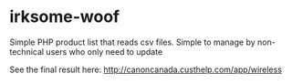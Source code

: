 # irksome-woof
Simple PHP product list that reads csv files. Simple to manage by non-technical users who only need to update 

See the final result here:
http://canoncanada.custhelp.com/app/wireless
